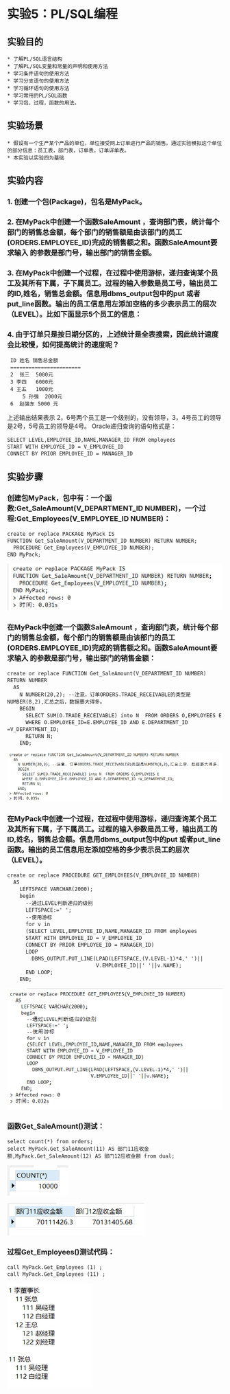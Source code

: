 # 实验5：PL/SQL编程
## 实验目的
```text
* 了解PL/SQL语言结构
* 了解PL/SQL变量和常量的声明和使用方法
* 学习条件语句的使用方法
* 学习分支语句的使用方法
* 学习循环语句的使用方法
* 学习常用的PL/SQL函数
* 学习包，过程，函数的用法。
```
## 实验场景
```text
* 假设有一个生产某个产品的单位，单位接受网上订单进行产品的销售。通过实验模拟这个单位的部分信息：员工表，部门表，订单表，订单详单表。
* 本实验以实验四为基础
```
## 实验内容
### 1. 创建一个包(Package)，包名是MyPack。
### 2. 在MyPack中创建一个函数SaleAmount ，查询部门表，统计每个部门的销售总金额，每个部门的销售额是由该部门的员工(ORDERS.EMPLOYEE_ID)完成的销售额之和。函数SaleAmount要求输入        的参数是部门号，输出部门的销售金额。
### 3. 在MyPack中创建一个过程，在过程中使用游标，递归查询某个员工及其所有下属，子下属员工。过程的输入参数是员工号，输出员工的ID,姓名，销售总金额。信息用dbms_output包中的put        或者put_line函数。输出的员工信息用左添加空格的多少表示员工的层次（LEVEL）。比如下面显示5个员工的信息：
### 4. 由于订单只是按日期分区的，上述统计是全表搜索，因此统计速度会比较慢，如何提高统计的速度呢？
```text
 ID 姓名 销售总金额
 =======================
 2  张三  5000元
 3 李四   6000元
 4 王五   1000元
     5 孙强  2000元
 6  赵强东 5000 元
 ```
 上述输出结果表示 2，6号两个员工是一个级别的，没有领导，3，4号员工的领导是2号，5号员工的领导是4号。 
 Oracle递归查询的语句格式是：
 ```MYSQL
SELECT LEVEL,EMPLOYEE_ID,NAME,MANAGER_ID FROM employees 
START WITH EMPLOYEE_ID = V_EMPLOYEE_ID 
CONNECT BY PRIOR EMPLOYEE_ID = MANAGER_ID
```
## 实验步骤
### 创建包MyPack，包中有：一个函数:Get_SaleAmount(V_DEPARTMENT_ID NUMBER)，一个过程:Get_Employees(V_EMPLOYEE_ID NUMBER)：
```MYSQL
create or replace PACKAGE MyPack IS
FUNCTION Get_SaleAmount(V_DEPARTMENT_ID NUMBER) RETURN NUMBER;
  PROCEDURE Get_Employees(V_EMPLOYEE_ID NUMBER);
END MyPack;
```
![](1.1.png)
### 在MyPack中创建一个函数SaleAmount ，查询部门表，统计每个部门的销售总金额，每个部门的销售额是由该部门的员工(ORDERS.EMPLOYEE_ID)完成的销售额之和。函数SaleAmount要求输入        的参数是部门号，输出部门的销售金额：
```MYSQL
create or replace FUNCTION Get_SaleAmount(V_DEPARTMENT_ID NUMBER) RETURN NUMBER
  AS
    N NUMBER(20,2); --注意，订单ORDERS.TRADE_RECEIVABLE的类型是NUMBER(8,2),汇总之后，数据要大得多。
    BEGIN
      SELECT SUM(O.TRADE_RECEIVABLE) into N  FROM ORDERS O,EMPLOYEES E
      WHERE O.EMPLOYEE_ID=E.EMPLOYEE_ID AND E.DEPARTMENT_ID =V_DEPARTMENT_ID;
      RETURN N;
    END;
```
![](2.1.png)
### 在MyPack中创建一个过程，在过程中使用游标，递归查询某个员工及其所有下属，子下属员工。过程的输入参数是员工号，输出员工的ID,姓名，销售总金额。信息用dbms_output包中的put        或者put_line函数。输出的员工信息用左添加空格的多少表示员工的层次（LEVEL）。
```MYSQL
create or replace PROCEDURE GET_EMPLOYEES(V_EMPLOYEE_ID NUMBER)
  AS
    LEFTSPACE VARCHAR(2000);
    begin
      --通过LEVEL判断递归的级别
      LEFTSPACE:=' ';
      --使用游标
      for v in
      (SELECT LEVEL,EMPLOYEE_ID,NAME,MANAGER_ID FROM employees
      START WITH EMPLOYEE_ID = V_EMPLOYEE_ID
      CONNECT BY PRIOR EMPLOYEE_ID = MANAGER_ID)
      LOOP
        DBMS_OUTPUT.PUT_LINE(LPAD(LEFTSPACE,(V.LEVEL-1)*4,' ')||
                             V.EMPLOYEE_ID||' '||v.NAME);
      END LOOP;
    END;
```
![](3.1.png)
### 函数Get_SaleAmount()测试：
```MYSQL
select count(*) from orders;
select MyPack.Get_SaleAmount(11) AS 部门11应收金额,MyPack.Get_SaleAmount(12) AS 部门12应收金额 from dual;
```
![](4.1.1.png)

![](4.1.2.png)
### 过程Get_Employees()测试代码：
```MYSQL
call MyPack.Get_Employees (1) ;  
call MyPack.Get_Employees (11) ; 
```
![](5.1.png)
